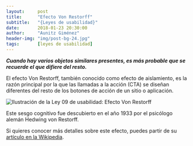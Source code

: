```yaml
---
layout:     post
title:      "Efecto Von Restorff"
subtitle:   "{Leyes de usabilidad}"
date:       2018-01-23 20:30:00
author:     "Aunitz Giménez"
header-img: "img/post-bg-24.jpg"
tags:       [leyes de usabilidad]
---
```


<p><em><strong>Cuando hay varios objetos similares presentes, es más probable que se recuerde el que difiere del resto.</strong></em></p>

<p>El efecto Von Restorff, también conocido como efecto de aislamiento, es la razón principal por la que las llamadas a la acción (CTA) se diseñan diferentes del resto de los botones de acción de un sitio o aplicación.</p>

<p><img src="{{ site.baseurl }}/img/ley-09-efecto-von-restorff.png" alt="Ilustración de la Ley 09 de usabilidad: Efecto Von Restorff"></p>

<p>Este sesgo cognitivo fue descubierto en el año 1933 por el psicólogo alemán Hedwing von Restorff.</p>

<p>Si quieres conocer más detalles sobre este efecto, puedes partir de su <a href="https://en.wikipedia.org/wiki/Von_Restorff_effect" target="_blank">artículo en la Wikipedia</a>.</p>